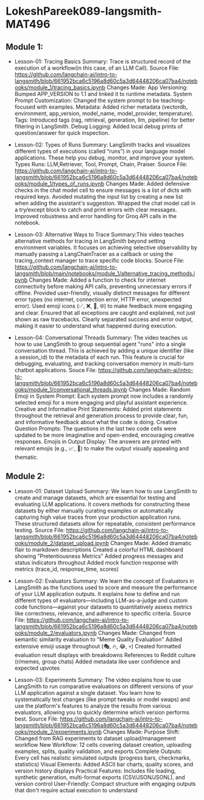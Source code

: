 # LokeshPareek089-langsmith-MAT496
## Module 1:
  * Lesson-01: Tracing Basics
    Summary: Trace is structured record of the execution of a workflow(in this case, of an LLM Call).
    Source File: https://github.com/langchain-ai/intro-to-langsmith/blob/661952bca6c5196a8d60c5a3d64448206ca07ba4/notebooks/module_1/tracing_basics.ipynb
    Changes Made:
      App Versioning: Bumped APP_VERSION to 1.1 and linked it to runtime metadata.
      System Prompt Customization: Changed the system prompt to be teaching-focused with examples.
      Metadata: Added richer metadata (vectordb, environment, app_version, model_name, model_provider,
      temperature).
      Tags: Introduced tags (rag, retrieval, generation, llm, pipeline) for better filtering in LangSmith.
      Debug Logging: Added local debug prints of question/answer for quick inspection.

  * Lesson-02: Types of Runs
    Summary: LangSmith tracks and visualizes different types of executions (called “runs”) in your
      language model applications. These help you debug, monitor, and improve your system. Types Runs:
      LLM,Retriever, Tool, Prompt, Chain, Praiser.
    Source File: https://github.com/langchain-ai/intro-to-langsmith/blob/661952bca6c5196a8d60c5a3d64448206ca07ba4/notebooks/module_1/types_of_runs.ipynb
    Changes Made:
      Added defensive checks in the chat model cell to ensure messages is a list of dicts with required
      keys.
      Avoided mutating the input list by creating a new list when adding the assistant's suggestion.
      Wrapped the chat model call in a try/except block to catch and print errors with clear messages.
      Improved robustness and error handling for Groq API calls in the notebook.

  * Lesson-03: Alternative Ways to Trace
    Summary:This video teaches alternative  methods for tracing in LangSmith beyond setting environment
      variables. It focuses on achieving selective observability by manually passing a LangChainTracer
      as a callback or using the tracing_context manager to trace specific code blocks.
    Source File: https://github.com/langchain-ai/intro-to-langsmith/blob/main/notebooks/module_1/alternative_tracing_methods.ipynb
    Changes Made:
      Added a function to check for internet connectivity before making API calls, preventing
      unnecessary errors if offline.
      Provided user-friendly, visually distinct messages for different error types (no internet,
      connection error, HTTP error, unexpected error).
      Used emoji icons (✅, ❌, 🚫, 🌐) to make feedback more engaging and clear.
      Ensured that all exceptions are caught and explained, not just shown as raw tracebacks.
      Clearly separated success and error output, making it easier to understand what happened during
      execution.

  * Lesson-04: Conversational Threads
    Summary: The video teaches us how to use LangSmith to group sequential agent "runs" into a single
      conversation thread. This is achieved by adding a unique identifier (like a session_id) to the
      metadata of each run. This feature is crucial for debugging, evaluating, and tracking
      conversation memory in multi-turn chatbot applications.
    Souce File: https://github.com/langchain-ai/intro-to-langsmith/blob/661952bca6c5196a8d60c5a3d64448206ca07ba4/notebooks/module_1/conversational_threads.ipynb
    Changes Made:
      Random Emoji in System Prompt:
        Each system prompt now includes a randomly selected emoji for a more engaging and playful
        assistant experience.
      Creative and Informative Print Statements:
      Added print statements throughout the retrieval and generation process to provide clear, fun, and
        informative feedback about what the code is doing.
      Creative Question Prompts:
        The questions in the last two code cells were updated to be more imaginative and open-ended,
        encouraging creative responses.
      Emojis in Output Display:
        The answers are printed with relevant emojis (e.g., 📈, 🎨) to make the output visually
        appealing and thematic.

## Module 2:
 * Lesson-01: Dataset Upload
    Summary: 
      We learn how to use LangSmith to create and manage datasets, which are essential for testing and
      evaluating LLM applications. It covers methods for constructing these datasets by either manually
      curating examples or automatically capturing high value traces from your production application
      runs. These structured datasets allow for repeatable, consistent performance testing.
    Source File: https://github.com/langchain-ai/intro-to-langsmith/blob/661952bca6c5196a8d60c5a3d64448206ca07ba4/notebooks/module_2/dataset_upload.ipynb
    Changes Made:
      Added dramatic flair to markdown descriptions
      Created a colorful HTML dashboard showing "Pretentiousness Metrics"
      Added progress messages and status indicators throughout
      Added mock function response with metrics (trace_id, response_time, scores)

 * Lesson-02: Evaluators
    Summary: 
      We learn the concept of Evaluators in LangSmith as the functions used to score and measure the
      performance of your LLM application outputs. It explains how to define and run different types
      of evaluators—including LLM-as-a-judge and custom code functions—against your datasets to
      quantitatively assess metrics like correctness, relevance, and adherence to specific criteria.
    Source File: https://github.com/langchain-ai/intro-to-langsmith/blob/661952bca6c5196a8d60c5a3d64448206ca07ba4/notebooks/module_2/evaluators.ipynb
    Changes Made: 
      Changed from semantic similarity evaluation to "Meme Quality Evaluation"
      Added extensive emoji usage throughout (🎭, 🔥, 😂, 💀)
      Created formatted evaluation result displays with breakdowns
      References to Reddit culture (r/memes, group chats)
      Added metadata like user confidence and expected upvotes

 * Lesson-03: Experiments
    Summary:
      The video explains how to use LangSmith to run comparative evaluations on different versions of
      your LLM application against a single dataset. You learn how to systematically test changes (like
      prompt tweaks or model swaps) and use the platform's features to analyze the results from various
      evaluators, allowing you to quickly determine which version performs best.
    Source File: https://github.com/langchain-ai/intro-to-langsmith/blob/661952bca6c5196a8d60c5a3d64448206ca07ba4/notebooks/module_2/experiments.ipynb
    Changes Made: 
      Purpose Shift: Changed from RAG experiments to dataset upload/management workflow
      New Workflow: 12 cells covering dataset creation, uploading examples, splits, quality validation, and exports
      Complete Outputs: Every cell has realistic simulated outputs (progress bars, checkmarks, statistics)
      Visual Elements: Added ASCII bar charts, quality scores, and version history displays
      Practical Features: Includes file loading, synthetic generation, multi-format exports (CSV/JSON/JSONL), and version control
      User-Friendly: Compact structure with engaging outputs that don't require actual execution to understand
